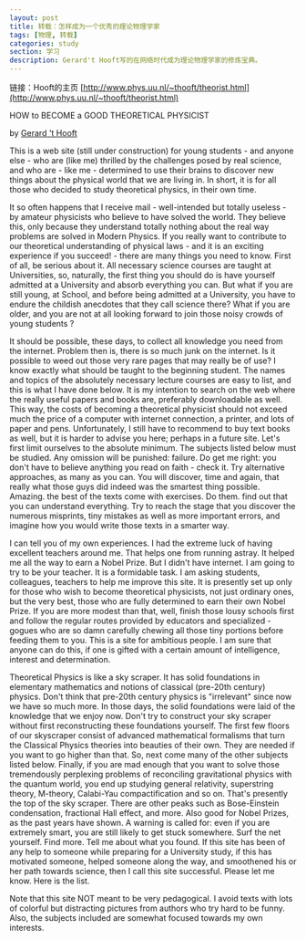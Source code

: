```yaml
---
layout: post
title: 转载：怎样成为一个优秀的理论物理学家
tags: [物理, 转载]
categories: study
section: 学习
description: Gerard't Hooft写的在网络时代成为理论物理学家的修炼宝典。
---
```

链接：Hooft的主页 [http://www.phys.uu.nl/~thooft/theorist.html](http://www.phys.uu.nl/~thooft/theorist.html)

HOW to BECOME a GOOD THEORETICAL PHYSICIST

by [Gerard 't Hooft](http://www.staff.science.uu.nl/~hooft101/)

This is a web site (still under construction) for young students - and anyone else - who are (like me) thrilled by the challenges posed by real science, and who are - like me - determined to use their brains to discover new things about the physical world that we are living in. In short, it is for all those who decided to study theoretical physics, in their own time.

It so often happens that I receive mail - well-intended but totally useless - by amateur physicists who believe to have solved the world. They believe this, only because they understand totally nothing about the real way problems are solved in Modern Physics. If you really want to contribute to our theoretical understanding of physical laws - and it is an exciting experience if you succeed! - there are many things you need to know. First of all, be serious about it. All necessary science courses are taught at Universities, so, naturally, the first thing you should do is have yourself admitted at a University and absorb everything you can. But what if you are still young, at School, and before being admitted at a University, you have to endure the childish anecdotes that they call science there? What if you are older, and you are not at all looking forward to join those noisy crowds of young students ?

It should be possible, these days, to collect all knowledge you need from the internet. Problem then is, there is so much junk on the internet. Is it possible to weed out those very rare pages that may really be of use? I know exactly what should be taught to the beginning student. The names and topics of the absolutely necessary lecture courses are easy to list, and this is what I have done below. It is my intention to search on the web where the really useful papers and books are, preferably downloadable as well. This way, the costs of becoming a theoretical physicist should not exceed much the price of a computer with internet connection, a printer, and lots of paper and pens. Unfortunately, I still have to recommend to buy text books as well, but it is harder to advise you here; perhaps in a future site. Let's first limit ourselves to the absolute minimum. The subjects listed below must be studied. Any omission will be punished: failure. Do get me right: you don't have to believe anything you read on faith - check it. Try alternative approaches, as many as you can. You will discover, time and again, that really what those guys did indeed was the smartest thing possible. Amazing. the best of the texts come with exercises. Do them. find out that you can understand everything. Try to reach the stage that you discover the numerous misprints, tiny mistakes as well as more important errors, and imagine how you would write those texts in a smarter way.

I can tell you of my own experiences. I had the extreme luck of having excellent teachers around me. That helps one from running astray. It helped me all the way to earn a Nobel Prize. But I didn't have internet. I am going to try to be your teacher. It is a formidable task. I am asking students, colleagues, teachers to help me improve this site. It is presently set up only for those who wish to become theoretical physicists, not just ordinary ones, but the very best, those who are fully determined to earn their own Nobel Prize. If you are more modest than that, well, finish those lousy schools first and follow the regular routes provided by educators and specialized -gogues who are so damn carefully chewing all those tiny portions before feeding them to you. This is a site for ambitious people. I am sure that anyone can do this, if one is gifted with a certain amount of intelligence, interest and determination.

Theoretical Physics is like a sky scraper. It has solid foundations in elementary mathematics and notions of classical (pre-20th century) physics. Don't think that pre-20th century physics is "irrelevant" since now we have so much more. In those days, the solid foundations were laid of the knowledge that we enjoy now. Don't try to construct your sky scraper without first reconstructing these foundations yourself. The first few floors of our skyscraper consist of advanced mathematical formalisms that turn the Classical Physics theories into beauties of their own. They are needed if you want to go higher than that. So, next come many of the other subjects listed below. Finally, if you are mad enough that you want to solve those tremendously perplexing problems of reconciling gravitational physics with the quantum world, you end up studying general relativity, superstring theory, M-theory, Calabi-Yau compactification and so on. That's presently the top of the sky scraper. There are other peaks such as Bose-Einstein condensation, fractional Hall effect, and more. Also good for Nobel Prizes, as the past years have shown. A warning is called for: even if you are extremely smart, you are still likely to get stuck somewhere. Surf the net yourself. Find more. Tell me about what you found. If this site has been of any help to someone while preparing for a University study, if this has motivated someone, helped someone along the way, and smoothened his or her path towards science, then I call this site successful. Please let me know. Here is the list.

Note that this site NOT meant to be very pedagogical. I avoid texts with lots of colorful but distracting pictures from authors who try hard to be funny. Also, the subjects included are somewhat focused towards my own interests.